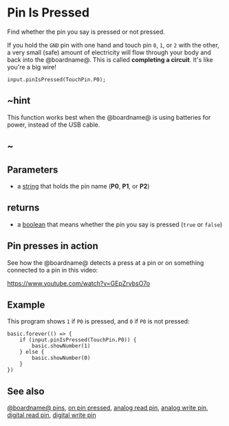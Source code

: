 # Pin Is Pressed

Find whether the pin you say is pressed or not pressed.

If you hold the `GND` pin with one hand and touch pin `0`, `1`, or `2` with the other,
a very small (safe) amount of electricity will flow through your body and back into
the @boardname@. This is called **completing a circuit**. It's like you're a big wire!

```sig
input.pinIsPressed(TouchPin.P0);
```

## ~hint

This function works best when the @boardname@ is using batteries for power,
instead of the USB cable.

## ~

## Parameters

* a [string](/types/string) that holds the pin name (**P0**, **P1**, or **P2**)

## returns

* a [boolean](/blocks/logic/boolean) that means whether the pin you say is pressed (`true` or `false`)

## Pin presses in action

See how the @boardname@ detects a press at a pin or on something connected to a pin in this video:

https://www.youtube.com/watch?v=GEpZrvbsO7o

## Example

This program shows `1` if `P0` is pressed, and `0` if `P0` is not pressed:

```blocks
basic.forever(() => {
    if (input.pinIsPressed(TouchPin.P0)) {
        basic.showNumber(1)
    } else {
        basic.showNumber(0)
    }
})
```

## See also

[@boardname@ pins](/device/pins), [on pin pressed](/makecode-blockeditor/reference/input/on-pin-pressed), [analog read pin](/makecode-blockeditor/reference/pins/analog-read-pin), [analog write pin](/makecode-blockeditor/reference/pins/analog-write-pin), [digital read pin](/makecode-blockeditor/reference/pins/digital-read-pin), [digital write pin](/makecode-blockeditor/reference/pins/digital-write-pin)

